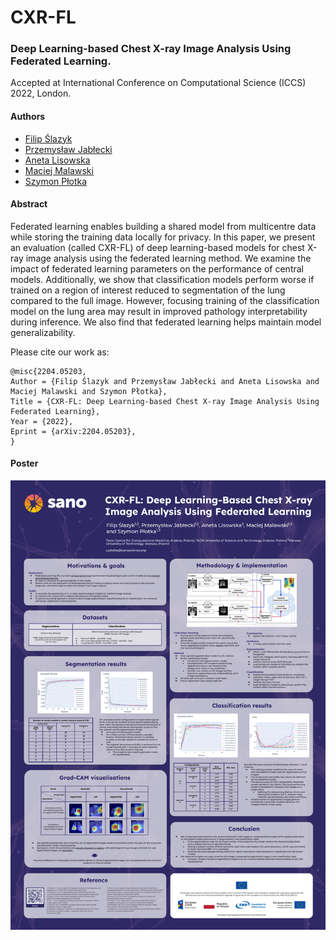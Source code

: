 # CXR-FL

### Deep Learning-based Chest X-ray Image Analysis Using Federated Learning.

Accepted at International Conference on Computational Science (ICCS) 2022, London.

#### Authors

* [Filip Ślazyk](https://www.linkedin.com/in/filip-slazyk/)
* [Przemysław Jabłecki](https://www.linkedin.com/in/przemyslaw-jablecki/)
* [Aneta Lisowska](https://www.linkedin.com/in/anetajl/)
* [Maciej Malawski](https://www.linkedin.com/in/maciej-malawski-a39bb51/)
* [Szymon Płotka](https://www.linkedin.com/in/szymonplotka/)

#### Abstract

Federated learning enables building a shared model from multicentre data while storing the training data locally for privacy. In this paper, we present an evaluation (called CXR-FL) of deep learning-based models for chest X-ray image analysis using the federated learning method. We examine the impact of federated learning parameters on the performance of central models. Additionally, we show that classification models perform worse if trained on a region of interest reduced to segmentation of the lung compared to the full image. However, focusing training of the classification model on the lung area may result in improved pathology interpretability during inference. We also find that federated learning helps maintain model generalizability. 

Please cite our work as:

```
@misc{2204.05203,
Author = {Filip Ślazyk and Przemysław Jabłecki and Aneta Lisowska and Maciej Malawski and Szymon Płotka},
Title = {CXR-FL: Deep Learning-based Chest X-ray Image Analysis Using Federated Learning},
Year = {2022},
Eprint = {arXiv:2204.05203},
}
```

#### Poster

![Poster](ICCS_2022_poster_CXR_FL.png "ICCS 2022 poster: CXR-FL")
